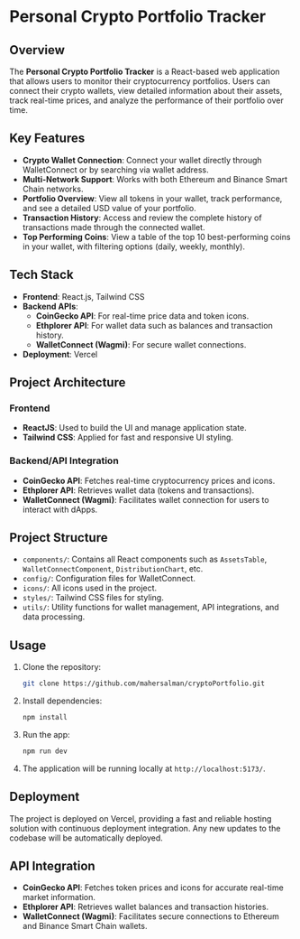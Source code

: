 # Personal Crypto Portfolio Tracker

## Overview
The **Personal Crypto Portfolio Tracker** is a React-based web application that allows users to monitor their cryptocurrency portfolios. Users can connect their crypto wallets, view detailed information about their assets, track real-time prices, and analyze the performance of their portfolio over time.

## Key Features
- **Crypto Wallet Connection**: Connect your wallet directly through WalletConnect or by searching via wallet address.
- **Multi-Network Support**: Works with both Ethereum and Binance Smart Chain networks.
- **Portfolio Overview**: View all tokens in your wallet, track performance, and see a detailed USD value of your portfolio.
- **Transaction History**: Access and review the complete history of transactions made through the connected wallet.
- **Top Performing Coins**: View a table of the top 10 best-performing coins in your wallet, with filtering options (daily, weekly, monthly).

## Tech Stack
- **Frontend**: React.js, Tailwind CSS
- **Backend APIs**:
  - **CoinGecko API**: For real-time price data and token icons.
  - **Ethplorer API**: For wallet data such as balances and transaction history.
  - **WalletConnect (Wagmi)**: For secure wallet connections.
- **Deployment**: Vercel

## Project Architecture
### Frontend
- **ReactJS**: Used to build the UI and manage application state.
- **Tailwind CSS**: Applied for fast and responsive UI styling.

### Backend/API Integration
- **CoinGecko API**: Fetches real-time cryptocurrency prices and icons.
- **Ethplorer API**: Retrieves wallet data (tokens and transactions).
- **WalletConnect (Wagmi)**: Facilitates wallet connection for users to interact with dApps.

## Project Structure
- `components/`: Contains all React components such as `AssetsTable`, `WalletConnectComponent`, `DistributionChart`, etc.
- `config/`: Configuration files for WalletConnect.
- `icons/`: All icons used in the project.
- `styles/`: Tailwind CSS files for styling.
- `utils/`: Utility functions for wallet management, API integrations, and data processing.

## Usage
1. Clone the repository:
   ```bash
   git clone https://github.com/mahersalman/cryptoPortfolio.git
   ```
2. Install dependencies:
   ```bash
   npm install
   ```
3. Run the app:
   ```bash
   npm run dev
   ```
4. The application will be running locally at `http://localhost:5173/`.

## Deployment
The project is deployed on Vercel, providing a fast and reliable hosting solution with continuous deployment integration. Any new updates to the codebase will be automatically deployed.

## API Integration
- **CoinGecko API**: Fetches token prices and icons for accurate real-time market information.
- **Ethplorer API**: Retrieves wallet balances and transaction histories.
- **WalletConnect (Wagmi)**: Facilitates secure connections to Ethereum and Binance Smart Chain wallets.

